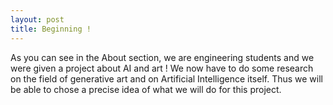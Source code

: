 ```yaml
---
layout: post
title: Beginning !
---
```


As you can see in the About section, we are engineering students and we were given a project about AI and art ! We now have to do some research on the field of generative art and on Artificial Intelligence itself. Thus we will be able to chose a precise idea of what we will do for this project.
